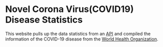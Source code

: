 # Novel Corona Virus(COVID19) Disease Statistics

This website pulls up the data statistics from an [API](https://github.com/NovelCOVID/API)
and compiled the information of the COVID-19 disease from the [World Health Organization](https://www.who.int/emergencies/diseases/novel-coronavirus-2019).